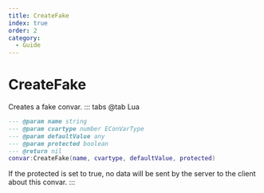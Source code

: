 ```yaml
---
title: CreateFake
index: true
order: 2
category:
  - Guide
---
```


# CreateFake
Creates a fake convar.
::: tabs
@tab Lua
```lua
--- @param name string
--- @param cvartype number EConVarType
--- @param defaultValue any
--- @param protected boolean
--- @return nil
convar:CreateFake(name, cvartype, defaultValue, protected)
```
If the protected is set to true, no data will be sent by the server to the client about this convar.
:::